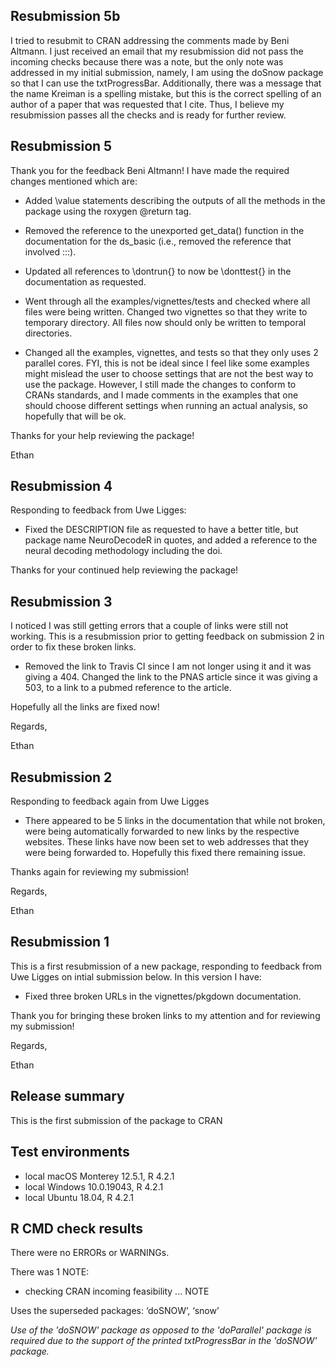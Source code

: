 
## Resubmission 5b

I tried to resubmit to CRAN addressing the comments made by Beni Altmann. I just received an email that my resubmission did not pass the incoming checks because there was a note, but the only note was addressed in my initial submission, namely, I am using the doSnow package so that I can use the txtProgressBar. Additionally,
there was a message that the name Kreiman is a spelling mistake, but this is the correct spelling of an author of a paper that was requested that I cite. Thus, I believe my resubmission passes all the checks and is ready for further review. 



## Resubmission 5

Thank you for the feedback Beni Altmann! I have made the required changes mentioned which are: 

 * Added \value statements describing the outputs of all the methods in the package using the roxygen
   @return tag. 

 * Removed the reference to the unexported get_data() function in the documentation for the ds_basic 
    (i.e., removed the reference that involved :::).
    
 * Updated all references to \dontrun{} to now be \donttest{} in the documentation as requested. 
 
 * Went through all the examples/vignettes/tests and checked where all files were being written.
   Changed two vignettes so that they write to temporary directory. All files now should only be 
   written to temporal directories.
 
 * Changed all the examples, vignettes, and tests so that they only uses 2 parallel cores. 
    FYI, this is not be ideal since I feel like some examples might mislead the 
    user to choose settings that are not the best way to use the package. However, I 
    still made the changes to conform to CRANs standards, and I made comments in the 
    examples that one should choose different settings when running an actual analysis, 
    so hopefully that will be ok.

   
Thanks for your help reviewing the package!

Ethan





## Resubmission 4

Responding to feedback from Uwe Ligges:

* Fixed the DESCRIPTION file as requested to have a better title, but package name NeuroDecodeR in quotes, and added a reference to the neural decoding methodology including the doi. 

Thanks for your continued help reviewing the package!




## Resubmission 3

I noticed I was still getting errors that a couple of links were still not working. This is a resubmission prior to getting feedback on submission 2 in order to fix these broken links.


 * Removed the link to Travis CI since I am not longer using it and it was giving a 404. Changed the link to the PNAS article since it was giving a 503, to a link to a pubmed reference to the article.

Hopefully all the links are fixed now!

Regards,

Ethan




## Resubmission 2

Responding to feedback again from Uwe Ligges

 * There appeared to be 5 links in the documentation that while not broken, were being automatically forwarded to new links by the respective websites. These links have now been set to web addresses that they were being forwarded to. Hopefully this fixed there remaining issue.

Thanks again for reviewing my submission!

Regards,

Ethan



## Resubmission 1

This is a first resubmission of a new package, responding to feedback from Uwe Ligges on intial submission below. In this version I have: 

 * Fixed three broken URLs in the vignettes/pkgdown documentation. 

Thank you for bringing these broken links to my attention and for reviewing my submission!

Regards,

Ethan



## Release summary

This is the first submission of the package to CRAN


## Test environments

 * local macOS Monterey 12.5.1, R 4.2.1
 * local Windows 10.0.19043, R 4.2.1
 * local Ubuntu 18.04, R 4.2.1


## R CMD check results

There were no ERRORs or WARNINGs.

There was 1 NOTE:

* checking CRAN incoming feasibility ... NOTE

Uses the superseded packages: ‘doSNOW’, ‘snow’

  *Use of the 'doSNOW' package as opposed to the 'doParallel' package is required due to the support of the printed txtProgressBar in the 'doSNOW' package.*


